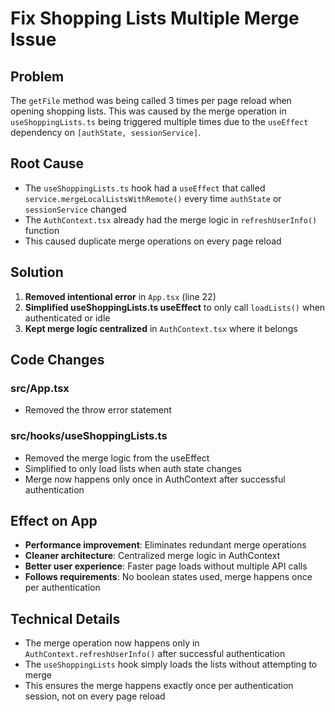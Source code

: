 # Fix Shopping Lists Multiple Merge Issue

## Problem
The `getFile` method was being called 3 times per page reload when opening shopping lists. This was caused by the merge operation in `useShoppingLists.ts` being triggered multiple times due to the `useEffect` dependency on `[authState, sessionService]`.

## Root Cause
- The `useShoppingLists.ts` hook had a `useEffect` that called `service.mergeLocalListsWithRemote()` every time `authState` or `sessionService` changed
- The `AuthContext.tsx` already had the merge logic in `refreshUserInfo()` function  
- This caused duplicate merge operations on every page reload

## Solution
1. **Removed intentional error** in `App.tsx` (line 22)
2. **Simplified useShoppingLists.ts useEffect** to only call `loadLists()` when authenticated or idle
3. **Kept merge logic centralized** in `AuthContext.tsx` where it belongs

## Code Changes

### src/App.tsx
- Removed the throw error statement

### src/hooks/useShoppingLists.ts
- Removed the merge logic from the useEffect
- Simplified to only load lists when auth state changes
- Merge now happens only once in AuthContext after successful authentication

## Effect on App
- **Performance improvement**: Eliminates redundant merge operations
- **Cleaner architecture**: Centralized merge logic in AuthContext
- **Better user experience**: Faster page loads without multiple API calls
- **Follows requirements**: No boolean states used, merge happens once per authentication

## Technical Details
- The merge operation now happens only in `AuthContext.refreshUserInfo()` after successful authentication
- The `useShoppingLists` hook simply loads the lists without attempting to merge
- This ensures the merge happens exactly once per authentication session, not on every page reload